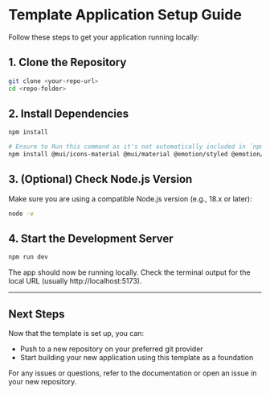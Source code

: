 # Template Application Setup Guide

Follow these steps to get your application running locally:

## 1. Clone the Repository

```bash
git clone <your-repo-url>
cd <repo-folder>
```

## 2. Install Dependencies

```bash
npm install

# Ensure to Run this command as it's not automatically included in `npm install`
npm install @mui/icons-material @mui/material @emotion/styled @emotion/react

```

## 3. (Optional) Check Node.js Version

Make sure you are using a compatible Node.js version (e.g., 18.x or later):

```bash
node -v
```

## 4. Start the Development Server

```bash
npm run dev
```

The app should now be running locally. Check the terminal output for the local URL (usually http://localhost:5173).

---

## Next Steps

Now that the template is set up, you can:

- Push to a new repository on your preferred git provider
- Start building your new application using this template as a foundation

For any issues or questions, refer to the documentation or open an issue in your new repository.

